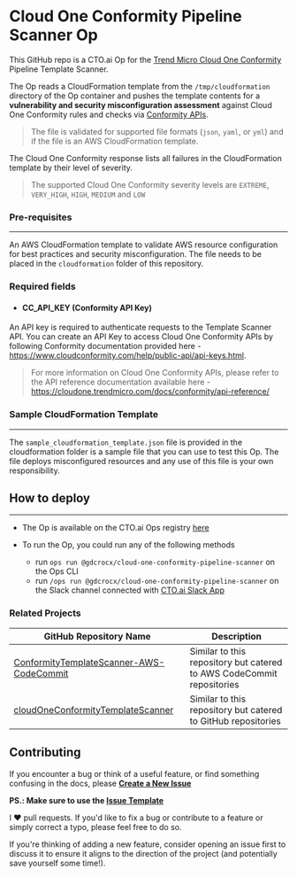 # Cloud One Conformity Pipeline Scanner Op

This GitHub repo is a CTO.ai Op for the [Trend Micro Cloud One Conformity](https://www.trendmicro.com/en_ca/business/products/hybrid-cloud/cloud-one-conformity.html) Pipeline Template Scanner.

The Op reads a CloudFormation template from the `/tmp/cloudformation` directory of the Op container and pushes the template contents for a **vulnerability and security misconfiguration assessment** against Cloud One Conformity rules and checks via [Conformity APIs](https://cloudone.trendmicro.com/docs/conformity/api-reference/).


> The file is validated for supported file formats (`json`, `yaml`, or `yml`) and if the file is an AWS CloudFormation template.

The Cloud One Conformity response lists all failures in the CloudFormation template by their level of severity.

> The supported Cloud One Conformity severity levels are `EXTREME`, `VERY_HIGH`, `HIGH`, `MEDIUM` and `LOW`

### Pre-requisites
---

An AWS CloudFormation template to validate AWS resource configuration for best practices and security misconfiguration. The file needs to be placed in the `cloudformation` folder of this repository.

### Required fields

 - #### **CC_API_KEY** (Conformity API Key)
        
An API key is required to authenticate requests to the Template Scanner API. You can create an API Key to access Cloud One Conformity APIs by following Conformity documentation provided here - https://www.cloudconformity.com/help/public-api/api-keys.html.
        
> For more information on Cloud One Conformity APIs, please refer to the API reference documentation available here - https://cloudone.trendmicro.com/docs/conformity/api-reference/

### Sample CloudFormation Template
---

The `sample_cloudformation_template.json` file is provided in the cloudformation folder is a sample file that you can use to test this Op. The file deploys misconfigured resources and any use of this file is your own responsibility.


## How to deploy
---

- The Op is available on the CTO.ai Ops registry [here](https://cto.ai/registry/gdcrocx/cloud-one-conformity-pipeline-scanner)

- To run the Op, you could run any of the following methods
    - run `ops run @gdcrocx/cloud-one-conformity-pipeline-scanner` on the Ops CLI
    - run `/ops run @gdcrocx/cloud-one-conformity-pipeline-scanner` on the Slack channel connected with [CTO.ai Slack App ](https://slack.com/apps/A49L9N70F-ctoai?tab=more_info)


### Related Projects

| GitHub Repository Name  | Description |
| ------------- | ------------- |
| [ConformityTemplateScanner-AWS-CodeCommit](https://github.com/GeorgeDavis-TM/ConformityTemplateScanner-AWS-CodeCommit) | Similar to this repository but catered to AWS CodeCommit repositories |
| [cloudOneConformityTemplateScanner](https://github.com/GeorgeDavis-TM/cloudOneConformityTemplateScanner) | Similar to this repository but catered to GitHub repositories |


## Contributing

If you encounter a bug or think of a useful feature, or find something confusing in the docs, please
**[Create a New Issue](https://github.com/gdcrocx/cloud-one-conformity-op/issues/new)**

 **PS.: Make sure to use the [Issue Template](https://github.com/gdcrocx/cloud-one-conformity-op/tree/master/.github/ISSUE_TEMPLATE)**

I :heart: pull requests. If you'd like to fix a bug or contribute to a feature or simply correct a typo, please feel free to do so.

If you're thinking of adding a new feature, consider opening an issue first to discuss it to ensure it aligns to the direction of the project (and potentially save yourself some time!).